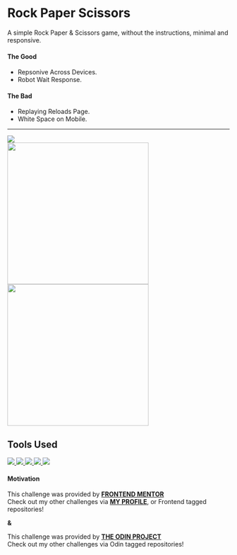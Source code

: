 # Rock Paper Scissors
A simple Rock Paper & Scissors game, without the instructions, minimal and responsive. 

#### The Good
- Repsonive Across Devices.
- Robot Wait Response.

#### The Bad
- Replaying Reloads Page.
- White Space on Mobile.

<hr />

<a href="https://coldlombax-odin-frontend-rps.netlify.app/" target="blank"> 
  <img src="https://img.shields.io/badge/DEMO-lightgreen?label=RPS&style=for-the-badge&logo=react">
</a>
<div>
  <img src="https://user-images.githubusercontent.com/73673516/122202794-48b1e880-ce95-11eb-914d-43a056b7e09a.png" width=320>
  <img src="https://user-images.githubusercontent.com/73673516/122202804-4a7bac00-ce95-11eb-981d-154a95d453d0.png" width=320>
</div>

## Tools Used
<p align = "left">
  <a href="https://reactjs.org/" target="blank"> 
    <img src="https://img.shields.io/badge/react-333?label=&style=for-the-badge&logo=react">
  </a>
  <a href="https://developer.mozilla.org/en-US/docs/Glossary/HTML5" target="blank"> 
    <img src="https://img.shields.io/badge/html5-333?label=&style=for-the-badge&logo=html5">
  </a>
   <a href="https://tailwindcss.com/" target="blank"> 
    <img src="https://img.shields.io/badge/tailwind-333?label=&style=for-the-badge&logo=tailwindcss">
  </a>
  <a href="https://www.javascript.com/" target="blank"> 
    <img src="https://img.shields.io/badge/javascript-333?label=&style=for-the-badge&logo=javascript">
  </a>
  <a href="https://www.netlify.com/" target="blank"> 
    <img src="https://img.shields.io/badge/netlify-333?label=&style=for-the-badge&logo=netlify">
  </a>
</p>

#### Motivation
This challenge was provided by [**FRONTEND MENTOR**](https://www.frontendmentor.io/challenges) <br>
Check out my other challenges via <a href="https://www.frontendmentor.io/profile/ColdLombax">**MY PROFILE**</a>, or Frontend tagged repositories!

**&**

This challenge was provided by [**THE ODIN PROJECT**](https://www.theodinproject.com/paths/foundations/courses/foundations/lessons/rock-paper-scissors) <br>
Check out my other challenges via Odin tagged repositories!

